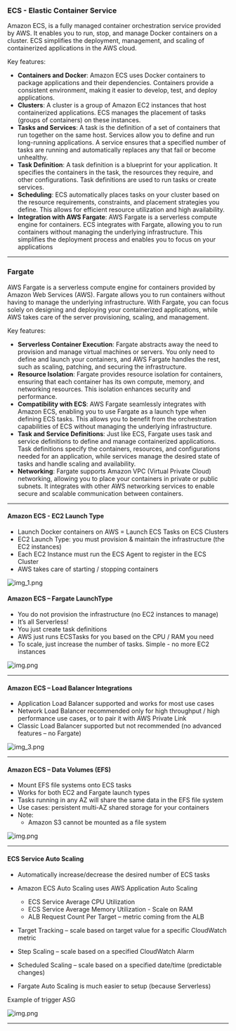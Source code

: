 ### ECS - Elastic Container Service

Amazon ECS, is a fully managed container orchestration service provided by AWS. It enables you to run, stop, and manage
Docker containers on a cluster. ECS simplifies the deployment, management, and scaling of containerized applications in
the AWS cloud.

Key features:

- **Containers and Docker**: Amazon ECS uses Docker containers to package applications and their dependencies. Containers provide a consistent environment, making it easier to develop, test, and deploy applications.
- **Clusters**: A cluster is a group of Amazon EC2 instances that host containerized applications. ECS manages the placement of tasks (groups of containers) on these instances.
- **Tasks and Services**: A task is the definition of a set of containers that run together on the same host. Services allow you to define and run long-running applications. A service ensures that a specified number of tasks are running and automatically replaces any that fail or become unhealthy.
- **Task Definition**: A task definition is a blueprint for your application. It specifies the containers in the task, the resources they require, and other configurations. Task definitions are used to run tasks or create services.
- **Scheduling**: ECS automatically places tasks on your cluster based on the resource requirements, constraints, and placement strategies you define. This allows for efficient resource utilization and high availability.
- **Integration with AWS Fargate**: AWS Fargate is a serverless compute engine for containers. ECS integrates with Fargate, allowing you to run containers without managing the underlying infrastructure. This simplifies the deployment process and enables you to focus on your applications

---

### Fargate

AWS Fargate is a serverless compute engine for containers provided by Amazon Web Services (AWS). Fargate allows you to
run containers without having to manage the underlying infrastructure. With Fargate, you can focus solely on designing and
deploying your containerized applications, while AWS takes care of the server provisioning, scaling, and management.

Key features:

- **Serverless Container Execution**: Fargate abstracts away the need to provision and manage virtual machines or servers. You only need to define and launch your containers, and AWS Fargate handles the rest, such as scaling, patching, and securing the infrastructure.
- **Resource Isolation**: Fargate provides resource isolation for containers, ensuring that each container has its own compute, memory, and networking resources. This isolation enhances security and performance.
- **Compatibility with ECS**: AWS Fargate seamlessly integrates with Amazon ECS, enabling you to use Fargate as a launch type when defining ECS tasks. This allows you to benefit from the orchestration capabilities of ECS without managing the underlying infrastructure.
- **Task and Service Definitions**: Just like ECS, Fargate uses task and service definitions to define and manage containerized applications. Task definitions specify the containers, resources, and configurations needed for an application, while services manage the desired state of tasks and handle scaling and availability.
- **Networking**: Fargate supports Amazon VPC (Virtual Private Cloud) networking, allowing you to place your containers in private or public subnets. It integrates with other AWS networking services to enable secure and scalable communication between containers.

---

#### Amazon ECS - EC2 Launch Type

- Launch Docker containers on AWS = Launch ECS Tasks on ECS Clusters
- EC2 Launch Type: you must provision & maintain the infrastructure (the EC2 instances)
- Each EC2 Instance must run the ECS Agent to register in the ECS Cluster
- AWS takes care of starting / stopping containers

![img_1.png](../img/img_4.png)

#### Amazon ECS – Fargate LaunchType

- You do not provision the infrastructure (no EC2 instances to manage)
- It’s all Serverless!
- You just create task definitions
- AWS just runs ECSTasks for you based on the CPU / RAM you need
- To scale, just increase the number of tasks. Simple - no more EC2 instances

![img.png](../img/img_5.png)

---

#### Amazon ECS – Load Balancer Integrations

- Application Load Balancer supported and works for most use cases
- Network Load Balancer recommended only for high throughput / high performance use cases, or to pair it with AWS Private Link
- Classic Load Balancer supported but not recommended (no advanced features – no Fargate)

![img_3.png](../img/img_3.png)

--- 

#### Amazon ECS – Data Volumes (EFS)

- Mount EFS file systems onto ECS tasks
- Works for both EC2 and Fargate launch types
- Tasks running in any AZ will share the same data in the EFS file system
- Use cases: persistent multi-AZ shared storage for your containers
- Note:
  - Amazon S3 cannot be mounted as a file system

![img.png](../img/img.png)

---

#### ECS Service Auto Scaling

- Automatically increase/decrease the desired number of ECS tasks
- Amazon ECS Auto Scaling uses AWS Application Auto Scaling
  - ECS Service Average CPU Utilization
  - ECS Service Average Memory Utilization - Scale on RAM
  - ALB Request Count Per Target – metric coming from the ALB

- Target Tracking – scale based on target value for a specific CloudWatch metric
- Step Scaling – scale based on a specified CloudWatch Alarm
- Scheduled Scaling – scale based on a specified date/time (predictable changes)
- Fargate Auto Scaling is much easier to setup (because Serverless)

Example of trigger ASG

![img.png](../img/img_2.png)

---
